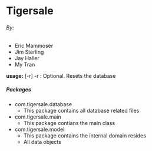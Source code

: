 # Tigersale

###### By:
* Eric Mammoser
* Jim Sterling
* Jay Haller
* My Tran

**usage:** [-r]
    -r : Optional. Resets the database

 ##### Packages
 * com.tigersale.database
    * This package contains all database related files
 * com.tigersale.main
  	* This package contians the main class
 * com.tigersale.model
 	* This package contains the internal domain resides
 	* All data objects